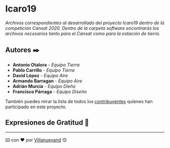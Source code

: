 # Icaro19

_Archivos correspondientes al  desarrollado del proyecto Icaro19 dentro de la competición Cansat 2020. 
Dentro de la carpeta software encontrarás los archivos necesarios tanto para el Cansat como para la estación de tierra._




## Autores ✒️

* **Antonio Otalora** - *Equipo Tierra*
* **Pablo Carrillo** - *Equipo Tierra*
* **David López** - *Equipo Aire*
* **Armando Barragan** - *Equipo Aire*
* **Adrián Murcia** - *Equipo Dieño*
* **Francisco Párraga** - *Equipo Diseño*

También puedes mirar la lista de todos los [contribuyentes](https://github.com/your/project/contributors) quíenes han participado en este proyecto. 

## Expresiones de Gratitud 🎁



---
⌨️ con ❤️ por [Villanuevand](https://github.com/Villanuevand) 😊

